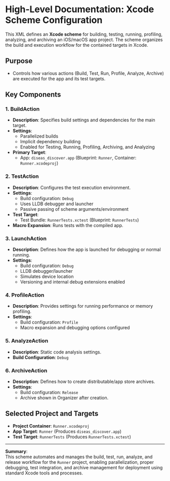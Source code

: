 # High-Level Documentation: Xcode Scheme Configuration

This XML defines an **Xcode scheme** for building, testing, running, profiling, analyzing, and archiving an iOS/macOS app project. The scheme organizes the build and execution workflow for the contained targets in Xcode.

## Purpose
- Controls how various actions (Build, Test, Run, Profile, Analyze, Archive) are executed for the app and its test targets.

## Key Components

### 1. BuildAction
- **Description**: Specifies build settings and dependencies for the main target.
- **Settings**:
  - Parallelized builds
  - Implicit dependency building
  - Enabled for Testing, Running, Profiling, Archiving, and Analyzing
- **Primary Target**: 
  - App: `diseas_discover.app` (Blueprint: `Runner`, Container: `Runner.xcodeproj`)

### 2. TestAction
- **Description**: Configures the test execution environment.
- **Settings**:
  - Build configuration: `Debug`
  - Uses LLDB debugger and launcher
  - Passive passing of scheme arguments/environment
- **Test Target**:
  - Test Bundle: `RunnerTests.xctest` (Blueprint: `RunnerTests`)
- **Macro Expansion**: Runs tests with the compiled app.

### 3. LaunchAction
- **Description**: Defines how the app is launched for debugging or normal running.
- **Settings**:
  - Build configuration: `Debug`
  - LLDB debugger/launcher
  - Simulates device location
  - Versioning and internal debug extensions enabled

### 4. ProfileAction
- **Description**: Provides settings for running performance or memory profiling.
- **Settings**:
  - Build configuration: `Profile`
  - Macro expansion and debugging options configured

### 5. AnalyzeAction
- **Description**: Static code analysis settings.
- **Build Configuration**: `Debug`

### 6. ArchiveAction
- **Description**: Defines how to create distributable/app store archives.
- **Settings**:
  - Build configuration: `Release`
  - Archive shown in Organizer after creation.

## Selected Project and Targets

- **Project Container**: `Runner.xcodeproj`
- **App Target**: `Runner` (Produces `diseas_discover.app`)
- **Test Target**: `RunnerTests` (Produces `RunnerTests.xctest`)

---

**Summary**:  
This scheme automates and manages the build, test, run, analyze, and release workflow for the `Runner` project, enabling parallelization, proper debugging, test integration, and archive management for deployment using standard Xcode tools and processes.